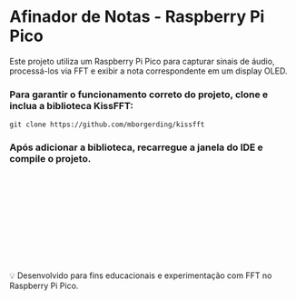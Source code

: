 # Afinador de Notas - Raspberry Pi Pico

Este projeto utiliza um Raspberry Pi Pico para capturar sinais de áudio, processá-los via FFT e exibir a nota correspondente em um display OLED.

### Para garantir o funcionamento correto do projeto, clone e inclua a biblioteca KissFFT:
 ```
git clone https://github.com/mborgerding/kissfft
```
### Após adicionar a biblioteca, recarregue a janela do IDE e compile o projeto.
\
\
\
\
\
\
\
\
\
\
💡 Desenvolvido para fins educacionais e experimentação com FFT no Raspberry Pi Pico.
